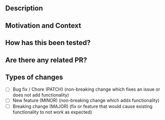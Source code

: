 <!-- Provide a general summary of your changes in the Title above -->

## Description
<!-- Describe your changes in detail -->

## Motivation and Context
<!-- Why is this change required? What problem does it solve? -->
<!-- If it fixes an open issue, please link to the issue here. -->

## How has this been tested?
<!-- Please describe in detail how you tested your changes. -->
<!-- Include details of your testing environment, tests ran to see how -->
<!-- your change affects other areas of the code, etc. -->

## Are there any related PR?
<!-- Please mention related PRs here. -->
<!-- Include PR queue priority here. -->

## Types of changes
<!-- What types of changes does your code introduce? Put an `x` in all the boxes that apply: -->
- [ ] Bug fix / Chore (PATCH) (non-breaking change which fixes an issue or does not add functionality)
- [ ] New feature (MINOR) (non-breaking change which adds functionality)
- [ ] Breaking change (MAJOR) (fix or feature that would cause existing functionality to not work as expected)

